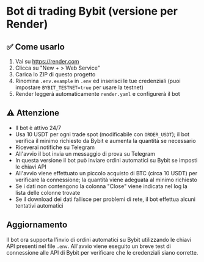 # Bot di trading Bybit (versione per Render)

## ✅ Come usarlo

1. Vai su https://render.com
2. Clicca su "New + > Web Service"
3. Carica lo ZIP di questo progetto
4. Rinomina `.env.example` in `.env` ed inserisci le tue credenziali (puoi impostare `BYBIT_TESTNET=true` per usare la testnet)
5. Render leggerà automaticamente `render.yaml` e configurerà il bot

## ⚠️ Attenzione
- Il bot è attivo 24/7
- Usa 10 USDT per ogni trade spot (modificabile con `ORDER_USDT`);
  il bot verifica il minimo richiesto da Bybit e aumenta la quantità se necessario
- Riceverai notifiche su Telegram
- All'avvio il bot invia un messaggio di prova su Telegram
- In questa versione il bot può inviare ordini automatici su Bybit se imposti le chiavi API
- All'avvio viene effettuato un piccolo acquisto di BTC (circa 10 USDT) per
  verificare la connessione; la quantità viene adeguata al minimo richiesto
- Se i dati non contengono la colonna "Close" viene indicata nel log la lista delle colonne trovate
- Se il download dei dati fallisce per problemi di rete, il bot effettua alcuni tentativi automatici

## Aggiornamento
Il bot ora supporta l'invio di ordini automatici su Bybit utilizzando le chiavi API presenti nel file `.env`.
All'avvio viene eseguito un breve test di connessione alle API di Bybit per verificare che le credenziali siano corrette.
